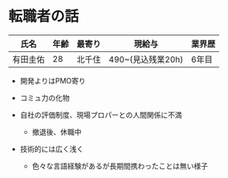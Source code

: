 # 転職者の話



| 氏名           | 年齢 | 最寄り | 現給与 | 業界歴 |
| -------------- | ---- | ------ | ------ | ------ |
| 有田圭佑 | 28   | 北千住 | 490~(見込残業20h) |6年目|


* 開発よりはPMO寄り
* コミュ力の化物
* 自社の評価制度、現場プロパーとの人間関係に不満

  * 撤退後、休職中
* 技術的には広く浅く

  * 色々な言語経験があるが長期間携わったことは無い様子





